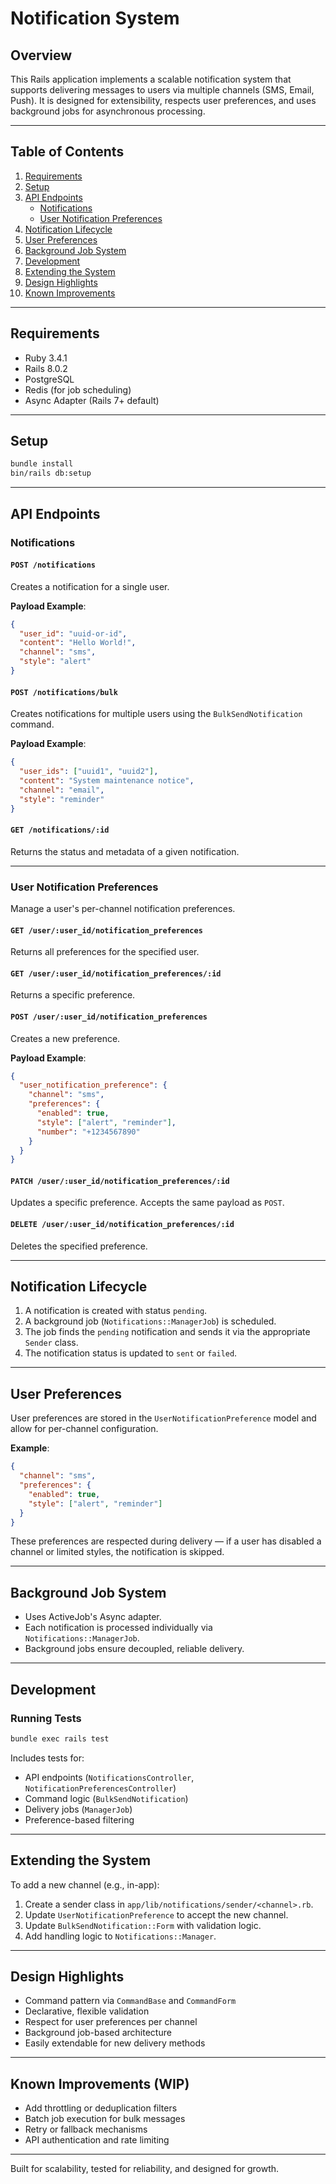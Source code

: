 # Notification System

## Overview

This Rails application implements a scalable notification system that supports delivering messages to users via multiple channels (SMS, Email, Push). It is designed for extensibility, respects user preferences, and uses background jobs for asynchronous processing.

---

## Table of Contents

1. [Requirements](#requirements)
2. [Setup](#setup)
3. [API Endpoints](#api-endpoints)
   - [Notifications](#notifications)
   - [User Notification Preferences](#user-notification-preferences)
4. [Notification Lifecycle](#notification-lifecycle)
5. [User Preferences](#user-preferences)
6. [Background Job System](#background-job-system)
7. [Development](#development)
8. [Extending the System](#extending-the-system)
9. [Design Highlights](#design-highlights)
10. [Known Improvements](#known-improvements)

---

## Requirements

- Ruby 3.4.1
- Rails 8.0.2
- PostgreSQL
- Redis (for job scheduling)
- Async Adapter (Rails 7+ default)

---

## Setup

```bash
bundle install
bin/rails db:setup
```

---

## API Endpoints

### Notifications

#### `POST /notifications`

Creates a notification for a single user.

**Payload Example**:
```json
{
  "user_id": "uuid-or-id",
  "content": "Hello World!",
  "channel": "sms",
  "style": "alert"
}
```

#### `POST /notifications/bulk`

Creates notifications for multiple users using the `BulkSendNotification` command.

**Payload Example**:
```json
{
  "user_ids": ["uuid1", "uuid2"],
  "content": "System maintenance notice",
  "channel": "email",
  "style": "reminder"
}
```

#### `GET /notifications/:id`

Returns the status and metadata of a given notification.

---

### User Notification Preferences

Manage a user's per-channel notification preferences.

#### `GET /user/:user_id/notification_preferences`

Returns all preferences for the specified user.

#### `GET /user/:user_id/notification_preferences/:id`

Returns a specific preference.

#### `POST /user/:user_id/notification_preferences`

Creates a new preference.

**Payload Example**:
```json
{
  "user_notification_preference": {
    "channel": "sms",
    "preferences": {
      "enabled": true,
      "style": ["alert", "reminder"],
      "number": "+1234567890"
    }
  }
}
```

#### `PATCH /user/:user_id/notification_preferences/:id`

Updates a specific preference. Accepts the same payload as `POST`.

#### `DELETE /user/:user_id/notification_preferences/:id`

Deletes the specified preference.

---

## Notification Lifecycle

1. A notification is created with status `pending`.
2. A background job (`Notifications::ManagerJob`) is scheduled.
3. The job finds the `pending` notification and sends it via the appropriate `Sender` class.
4. The notification status is updated to `sent` or `failed`.

---

## User Preferences

User preferences are stored in the `UserNotificationPreference` model and allow for per-channel configuration.

**Example**:
```json
{
  "channel": "sms",
  "preferences": {
    "enabled": true,
    "style": ["alert", "reminder"]
  }
}
```

These preferences are respected during delivery — if a user has disabled a channel or limited styles, the notification is skipped.

---

## Background Job System

- Uses ActiveJob's Async adapter.
- Each notification is processed individually via `Notifications::ManagerJob`.
- Background jobs ensure decoupled, reliable delivery.

---

## Development

### Running Tests

```bash
bundle exec rails test
```

Includes tests for:

- API endpoints (`NotificationsController`, `NotificationPreferencesController`)
- Command logic (`BulkSendNotification`)
- Delivery jobs (`ManagerJob`)
- Preference-based filtering

---

## Extending the System

To add a new channel (e.g., in-app):

1. Create a sender class in `app/lib/notifications/sender/<channel>.rb`.
2. Update `UserNotificationPreference` to accept the new channel.
3. Update `BulkSendNotification::Form` with validation logic.
4. Add handling logic to `Notifications::Manager`.

---

## Design Highlights

- Command pattern via `CommandBase` and `CommandForm`
- Declarative, flexible validation
- Respect for user preferences per channel
- Background job-based architecture
- Easily extendable for new delivery methods

---

## Known Improvements (WIP)

- Add throttling or deduplication filters
- Batch job execution for bulk messages
- Retry or fallback mechanisms
- API authentication and rate limiting

---

Built for scalability, tested for reliability, and designed for growth.
